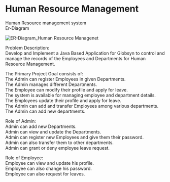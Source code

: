 # Human Resource Management
Human Resource management system                                                                                                                                         
Er-Diagram

![ER-Diagram_Human Resource Managenet](https://user-images.githubusercontent.com/105917614/205678924-185d5141-90d8-4a12-8799-ad32776d8500.jpg)

Problem Description:                             
Develop and Implement a Java Based Application for Globsyn to control and manage the records of the Employees and Departments for Human Resource Management.

The Primary Project Goal consists of:                                                                      
The Admin can register Employees in given Departments.                                            
The Admin manages different Departments.                               
The Employee can modify their profile and apply for leave.                   
The system is available for managing employee and department details.                       
The Employees update their profile and apply for leave.                                   
The Admin can add and transfer Employees among various departments.                        
The Admin can add new departments.                         

Role of Admin:                                   
Admin can add new Departments.                        
Admin can view and update the Departments.                            
Admin can register new Employees and give them their password.                      
Admin can also transfer them to other departments.                     
Admin can grant or deny employee leave request.                          

Role of Employee:                             
Employee can view and update his profile.                      
Employee can also change his password.                            
Employee can also request for leaves.                

